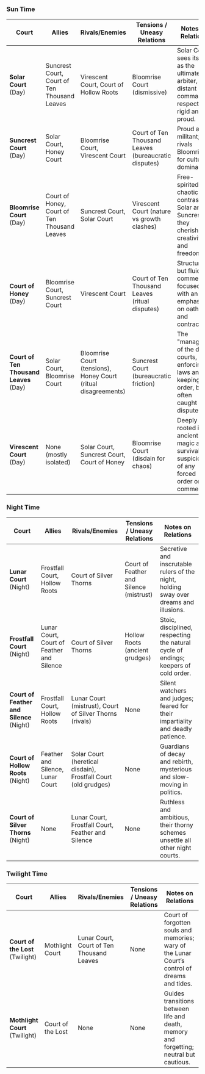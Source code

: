

### Sun Time
| Court                                  | Allies                                       | Rivals/Enemies                                                 | Tensions / Uneasy Relations                          | Notes on Relations                                                                                |
| -------------------------------------- | -------------------------------------------- | -------------------------------------------------------------- | ---------------------------------------------------- | ------------------------------------------------------------------------------------------------- |
| **Solar Court** (Day)                  | Suncrest Court, Court of Ten Thousand Leaves | Virescent Court, Court of Hollow Roots                         | Bloomrise Court (dismissive)                         | Solar Court sees itself as the ultimate arbiter, distant but commands respect; rigid and proud.   |
| **Suncrest Court** (Day)               | Solar Court, Honey Court                     | Bloomrise Court, Virescent Court                               | Court of Ten Thousand Leaves (bureaucratic disputes) | Proud and militant; rivals Bloomrise for cultural dominance.                                      |
| **Bloomrise Court** (Day)              | Court of Honey, Court of Ten Thousand Leaves | Suncrest Court, Solar Court                                    | Virescent Court (nature vs growth clashes)           | Free-spirited, chaotic in contrast to Solar and Suncrest; they cherish creativity and freedom.    |
| **Court of Honey** (Day)               | Bloomrise Court, Suncrest Court              | Virescent Court                                                | Court of Ten Thousand Leaves (ritual disputes)       | Structured, but fluid; commerce-focused with an emphasis on oaths and contracts.                  |
| **Court of Ten Thousand Leaves** (Day) | Solar Court, Bloomrise Court                 | Bloomrise Court (tensions), Honey Court (ritual disagreements) | Suncrest Court (bureaucratic friction)               | The "managers" of the day courts, enforcing laws and keeping order, but often caught in disputes. |
| **Virescent Court** (Day)              | None (mostly isolated)                       | Solar Court, Suncrest Court, Court of Honey                    | Bloomrise Court (disdain for chaos)                  | Deeply rooted in ancient magic and survival, suspicious of any forced order or commerce.          |

### Night Time
| Court                                    | Allies                                    | Rivals/Enemies                                                 | Tensions / Uneasy Relations             | Notes on Relations                                                                     |
| ---------------------------------------- | ----------------------------------------- | -------------------------------------------------------------- | --------------------------------------- | -------------------------------------------------------------------------------------- |
| **Lunar Court** (Night)                  | Frostfall Court, Hollow Roots             | Court of Silver Thorns                                         | Court of Feather and Silence (mistrust) | Secretive and inscrutable rulers of the night, holding sway over dreams and illusions. |
| **Frostfall Court** (Night)              | Lunar Court, Court of Feather and Silence | Court of Silver Thorns                                         | Hollow Roots (ancient grudges)          | Stoic, disciplined, respecting the natural cycle of endings; keepers of cold order.    |
| **Court of Feather and Silence** (Night) | Frostfall Court, Hollow Roots             | Lunar Court (mistrust), Court of Silver Thorns (rivals)        | None                                    | Silent watchers and judges; feared for their impartiality and deadly patience.         |
| **Court of Hollow Roots** (Night)        | Feather and Silence, Lunar Court          | Solar Court (heretical disdain), Frostfall Court (old grudges) | None                                    | Guardians of decay and rebirth, mysterious and slow-moving in politics.                |
| **Court of Silver Thorns** (Night)       | None                                      | Lunar Court, Frostfall Court, Feather and Silence              | None                                    | Ruthless and ambitious, their thorny schemes unsettle all other night courts.          |


### Twilight Time

|Court|Allies|Rivals/Enemies|Tensions / Uneasy Relations|Notes on Relations|
|---|---|---|---|---|
|**Court of the Lost** (Twilight)|Mothlight Court|Lunar Court, Court of Ten Thousand Leaves|None|Court of forgotten souls and memories; wary of the Lunar Court’s control of dreams and tides.|
|**Mothlight Court** (Twilight)|Court of the Lost|None|None|Guides transitions between life and death, memory and forgetting; neutral but cautious.|